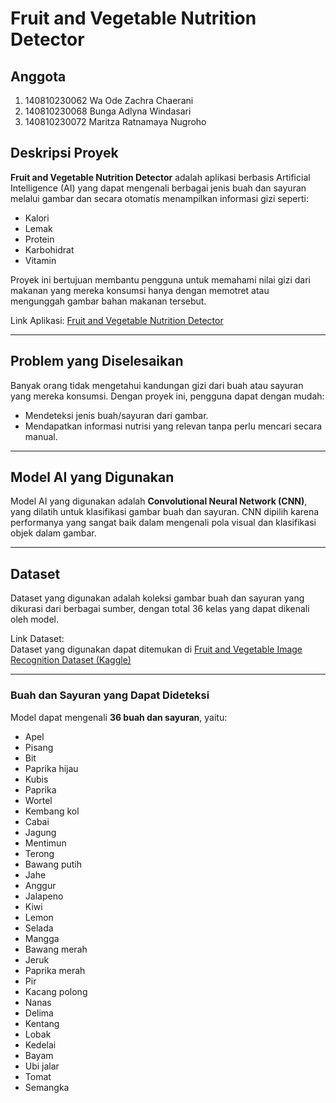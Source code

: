 # Fruit and Vegetable Nutrition Detector

## Anggota
1. 140810230062 Wa Ode Zachra Chaerani
2. 140810230068 Bunga Adlyna Windasari
3. 140810230072 Maritza Ratnamaya Nugroho

## Deskripsi Proyek
**Fruit and Vegetable Nutrition Detector** adalah aplikasi berbasis Artificial Intelligence (AI) yang dapat mengenali berbagai jenis buah dan sayuran melalui gambar dan secara otomatis menampilkan informasi gizi seperti:

- Kalori  
- Lemak  
- Protein  
- Karbohidrat  
- Vitamin  

Proyek ini bertujuan membantu pengguna untuk memahami nilai gizi dari makanan yang mereka konsumsi hanya dengan memotret atau mengunggah gambar bahan makanan tersebut.

Link Aplikasi:  [Fruit and Vegetable Nutrition Detector](https://fruitandvegetable.streamlit.app/)

---

## Problem yang Diselesaikan
Banyak orang tidak mengetahui kandungan gizi dari buah atau sayuran yang mereka konsumsi. Dengan proyek ini, pengguna dapat dengan mudah:

- Mendeteksi jenis buah/sayuran dari gambar.
- Mendapatkan informasi nutrisi yang relevan tanpa perlu mencari secara manual.

---

## Model AI yang Digunakan
Model AI yang digunakan adalah **Convolutional Neural Network (CNN)**, yang dilatih untuk klasifikasi gambar buah dan sayuran. CNN dipilih karena performanya yang sangat baik dalam mengenali pola visual dan klasifikasi objek dalam gambar.

---

## Dataset
Dataset yang digunakan adalah koleksi gambar buah dan sayuran yang dikurasi dari berbagai sumber, dengan total 36 kelas yang dapat dikenali oleh model.

Link Dataset:  
Dataset yang digunakan dapat ditemukan di [Fruit and Vegetable Image Recognition Dataset (Kaggle)](https://www.kaggle.com/datasets/kritikseth/fruit-and-vegetable-image-recognition)

---

### Buah dan Sayuran yang Dapat Dideteksi

Model dapat mengenali **36 buah dan sayuran**, yaitu:

- Apel  
- Pisang  
- Bit  
- Paprika hijau  
- Kubis  
- Paprika  
- Wortel  
- Kembang kol  
- Cabai  
- Jagung  
- Mentimun  
- Terong  
- Bawang putih  
- Jahe  
- Anggur  
- Jalapeno  
- Kiwi  
- Lemon  
- Selada  
- Mangga  
- Bawang merah  
- Jeruk  
- Paprika merah  
- Pir  
- Kacang polong  
- Nanas  
- Delima  
- Kentang  
- Lobak  
- Kedelai  
- Bayam  
- Ubi jalar  
- Tomat  
- Semangka

